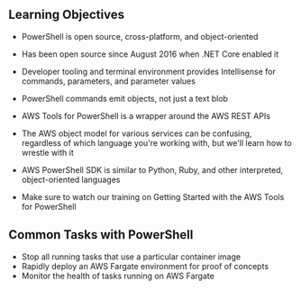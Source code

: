 ## Learning Objectives

* PowerShell is open source, cross-platform, and object-oriented 
* Has been open source since August 2016 when .NET Core enabled it
* Developer tooling and terminal environment provides Intellisense for commands, parameters, and parameter values
* PowerShell commands emit objects, not just a text blob

* AWS Tools for PowerShell is a wrapper around the AWS REST APIs
* The AWS object model for various services can be confusing, regardless of which language you're working with, but we'll learn how to wrestle with it
* AWS PowerShell SDK is similar to Python, Ruby, and other interpreted, object-oriented languages
* Make sure to watch our training on Getting Started with the AWS Tools for PowerShell

## Common Tasks with PowerShell

* Stop all running tasks that use a particular container image
* Rapidly deploy an AWS Fargate environment for proof of concepts
* Monitor the health of tasks running on AWS Fargate